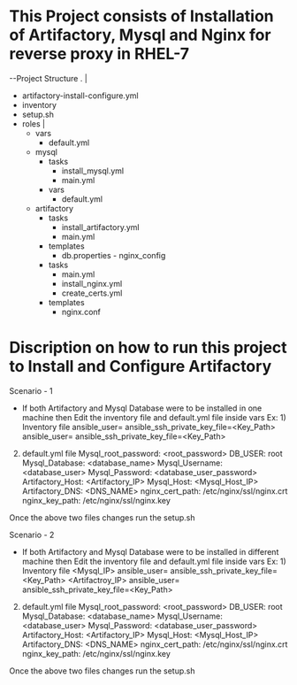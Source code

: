 # This Project consists of Installation of Artifactory, Mysql and Nginx for reverse proxy in RHEL-7

--Project Structure
.
 |
  - artifactory-install-configure.yml
  - inventory
  - setup.sh
  - roles
    |
      - vars
         - default.yml
      - mysql
         - tasks
            - install_mysql.yml
            - main.yml
         - vars
            - default.yml
       - artifactory
          - tasks
            - install_artifactory.yml
            - main.yml
           - templates
             - db.properties
        - nginx_config
          - tasks
            - main.yml
            - install_nginx.yml
            - create_certs.yml
          - templates
            - nginx.conf
          
 
 # Discription on how to run this project to Install and Configure Artifactory
 
 Scenario - 1
  - If both Artifactory and Mysql Database were to be installed in one machine then Edit the inventory file and default.yml file inside vars
  Ex: 1) Inventory file
    <mysql>
    <IP> ansible_user=<user> ansible_ssh_private_key_file=<Key_Path>
    <application>
    <IP> ansible_user=<user> ansible_ssh_private_key_file=<Key_Path>
  
   2) default.yml file
      Mysql_root_password: <root_password>
      DB_USER: root
      Mysql_Database: <database_name>
      Mysql_Username: <database_user>
      Mysql_Password: <database_user_password>
      Artifactory_Host: <Artifactory_IP>
      Mysql_Host: <Mysql_Host_IP>
      Artifactory_DNS: <DNS_NAME>
      nginx_cert_path: /etc/nginx/ssl/nginx.crt
      nginx_key_path: /etc/nginx/ssl/nginx.key
      
Once the above two files changes run the setup.sh 
  
   Scenario - 2
  - If both Artifactory and Mysql Database were to be installed in different machine then Edit the inventory file and default.yml file inside vars
  Ex: 1) Inventory file
    <mysql>
    <Mysql_IP> ansible_user=<user> ansible_ssh_private_key_file=<Key_Path>
    <application>
    <Artifactroy_IP> ansible_user=<user> ansible_ssh_private_key_file=<Key_Path>
  
   2) default.yml file
      Mysql_root_password: <root_password>
      DB_USER: root
      Mysql_Database: <database_name>
      Mysql_Username: <database_user>
      Mysql_Password: <database_user_password>
      Artifactory_Host: <Artifactory_IP>
      Mysql_Host: <Mysql_Host_IP>
      Artifactory_DNS: <DNS_NAME>
      nginx_cert_path: /etc/nginx/ssl/nginx.crt
      nginx_key_path: /etc/nginx/ssl/nginx.key
      
Once the above two files changes run the setup.sh 
    
    
    
    
  
  
 
 
